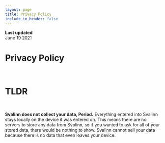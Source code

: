 ```yaml
---
layout: page
title: Privacy Policy
include_in_header: false
---
```


**Last updated**  
June 19 2021

# Privacy Policy

<br>

# TLDR

<br>

**Svalinn does not collect your data, Period.** Everything entered into Svalinn stays locally on the device it was entered on. This means there are no servers to store any data from Svalinn, so if you wanted to ask for all of your stored data, there would be nothing to show. Svalinn cannot sell your data because there is no data that even leaves your device.
